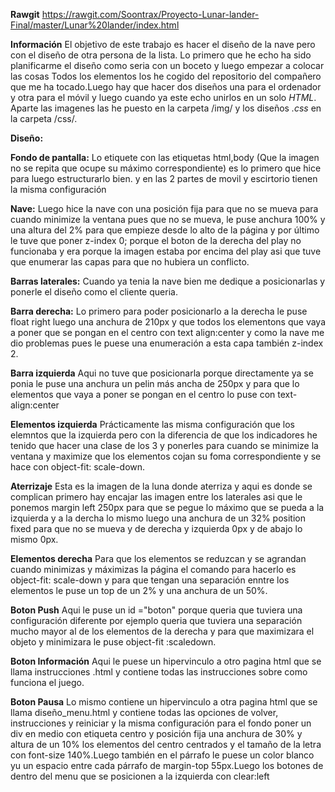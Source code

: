 **Rawgit**
https://rawgit.com/Soontrax/Proyecto-Lunar-lander-Final/master/Lunar%20lander/index.html

**Información**
El objetivo de este trabajo es hacer el diseño de la nave pero con el diseño de otra persona de la lista.
Lo primero que he echo ha sido planificarme el diseño como seria con un boceto y luego empezar a colocar las cosas
Todos los elementos los he cogido del repositorio del compañero que me ha tocado.Luego hay que hacer dos diseños una para el ordenador y otra para el móvil y luego cuando ya este echo unirlos en un solo *HTML*. Aparte las imagenes las he puesto en la carpeta /img/ y los diseños *.css* en la carpeta /css/.

**Diseño:**

**Fondo de pantalla:**
Lo etiquete con las etiquetas html,body (Que la imagen no se repita que ocupe su máximo correspondiente) es lo primero que hice para luego estructurarlo bien. y en las 2 partes de movil y escirtorio tienen la misma configuración

**Nave:**
Luego hice la nave con una posición fija para que no se mueva para cuando minimize la ventana pues que no se mueva, le puse anchura 100% y una altura del 2% para que empieze desde lo alto de la página y por último le tuve que poner z-index 0; porque el boton de la derecha del play no funcionaba y era porque la imagen estaba por encima del play asi que tuve que enumerar las capas para que no hubiera un conflicto.

**Barras laterales:**
Cuando ya tenia la nave bien me dedique a posicionarlas y ponerle el diseño como el cliente queria.

**Barra derecha:**
Lo primero para poder posicionarlo a la derecha le puse float right  luego una anchura de 210px y que todos los elementons que vaya a poner que se pongan en el centro con text align:center y como la nave me dio problemas pues le puese una enumeración a esta capa también z-index 2.

**Barra izquierda**
Aqui no tuve que posicionarla porque directamente ya se ponia le puse una anchura un pelin más ancha de 250px y para que lo elementos que vaya a poner se pongan en el centro lo puse con text-align:center

**Elementos izquierda**
Prácticamente las misma configuración que los elemntos que la izquierda pero con la diferencia de que los indicadores he tenido que hacer una clase de los 3 y ponerles para cuando se minimize la ventana y maximize que los elementos cojan su foma correspondiente y se hace con object-fit: scale-down.

**Aterrizaje**
Esta es la imagen de la luna donde aterriza y aqui es donde se complican primero hay encajar las imagen entre los laterales asi que le ponemos margin left 250px para que se pegue lo máximo que se pueda a la izquierda y a la dercha lo mismo  luego una anchura de un 32% position fixed para que no se mueva y de derecha y izquierda 0px y de abajo lo mismo 0px.

**Elementos derecha**
Para que los elementos se reduzcan y se agrandan cuando minimizas y máximizas la página el comando para hacerlo es object-fit: scale-down y para que tengan una separación enntre los elementos le puse un top de un 2% y una anchura de un 50%.

**Boton Push**
Aqui le puse un id ="boton" porque queria que tuviera una configuración diferente por ejemplo queria que tuviera una separación mucho mayor al de los elementos de la derecha y para que maximizara el objeto y minimizara le puse object-fit :scaledown.

**Boton Información**
Aqui le puese un hipervinculo a otro pagina html que se llama instrucciones .html y contiene todas las instrucciones sobre como funciona el juego.

**Boton Pausa**
Lo mismo contiene un hipervinculo a otra pagina html que se llama diseño_menu.html y contiene todas las opciones de volver, instrucciones y reiniciar y la misma configuración para el fondo poner un div en medio con etiqueta centro y posición fija una anchura de 30% y altura de un 10% los elementos del centro centrados y el tamaño de la letra con font-size 140%.Luego también en el párrafo le puese un color blanco yu un espacio entre cada párrafo de margin-top 55px.Luego los botones de dentro del menu que se posicionen a la izquierda con clear:left

